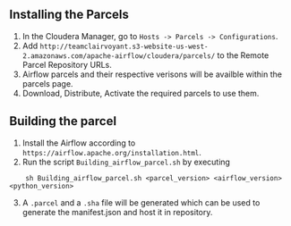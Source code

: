 

## Installing the Parcels
1. In the Cloudera Manager, go to `Hosts -> Parcels -> Configurations`.
2. Add `http://teamclairvoyant.s3-website-us-west-2.amazonaws.com/apache-airflow/cloudera/parcels/` to the Remote Parcel Repository URLs.
3. Airflow parcels and their respective verisons will be availble within the parcels page. 
4. Download, Distribute, Activate the required parcels to use them. 


## Building the parcel
1. Install the Airflow according to `https://airflow.apache.org/installation.html`.
2. Run the script `Building_airflow_parcel.sh` by executing 
```
	sh Building_airflow_parcel.sh <parcel_version> <airflow_version> <python_version>
```
3. A `.parcel` and a `.sha` file will be generated which can be used to generate the manifest.json and host it in repository.

